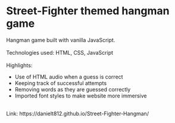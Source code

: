 # Street-Fighter themed hangman game

Hangman game built with vanilla JavaScript.
<br>
<br>
Technologies used: HTML, CSS, JavaScript
<br>
<br>
Highlights:
<ul>
  <li>Use of HTML audio when a guess is correct</li>
  <li>Keeping track of successful attempts</li>
  <li>Removing words as they are guessed correctly</li>
  <li>Imported font styles to make website more immersive</li>
</ul>
<br>
Link: https://danielt812.github.io/Street-Fighter-Hangman/
